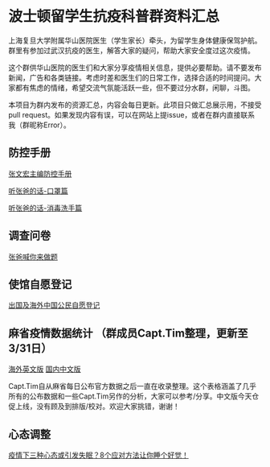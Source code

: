 # 波士顿留学生抗疫科普群资料汇总

上海复旦大学附属华山医院医生（学生家长）牵头，为留学生身体健康保驾护航。群里有参加过武汉抗疫的医生，解答大家的疑问，帮助大家安全度过这次疫情。

这个群供华山医院的医生们和大家分享疫情相关信息，提供必要帮助。请不要发布新闻，广告和各类链接。考虑时差和医生们的日常工作，选择合适的时间提问。大家都有焦虑的情绪，希望交流气氛能活跃一些，但不要过分水群，闲聊，斗图。

本项目为群内发布的资源汇总，内容会每日更新。此项目只做汇总展示用，不接受pull request。如果发现内容有误，可以在网站上提issue，或者在群内直接联系我（群昵称Error）。

## 防控手册

[张文宏主编防控手册](https://mp.weixin.qq.com/s?__biz=MjM5NTA5NzYyMA==&mid=2654122415&idx=2&sn=a003bfaf2926c75fe6e54952a9bd1706&chksm=bd3bacd48a4c25c23353bd9115c8323e4cbe40fd0496c4f04855970e3cf5fe6ae268d70edf12&mpshare=1&scene=1&srcid=0401qmTt83F1hrzENE58bd61&sharer_sharetime=1585706124225&sharer_shareid=ee1ea2b98e9992c95153b40b45d7b31b&key=ef157e112398252ce8060aa91af6b0208afc26039388e66ddc43d7b0f5d7f57f5da6eb36f5236b2323e578916f798db00eafe764f6e04a3cff906e795ccbb17a387384ba8bc5a7bc08957bcb6750d165&ascene=1&uin=Mjg0NTg0NjcwMg%3D%3D&devicetype=Windows+10&version=62080079&lang=zh_CN&exportkey=AVlEQCDSWihEvMzkPRY5y0o%3D&pass_ticket=E2kBsFVXjp19%2BRgVY1tep1HPRY6%2Fvn8LO66XjRik9DCeKsuMq%2BNOqWJWsT0ZlOYm)

[听张爸的话-口罩篇](./文件/听张爸的话-口罩篇.pdf)

[听张爸的话-消毒洗手篇](./文件/听张爸的话-消毒洗手篇.pdf)

## 调查问卷

[张爸喊你来做题](https://www.wjx.cn/m/68356296.aspx)

## 使馆自愿登记

[出国及海外中国公民自愿登记](https://ocnr.mfa.gov.cn/expa/)

## 麻省疫情数据统计 （群成员Capt.Tim整理，更新至3/31日）

[海外英文版](https://bit.ly/MACOVID19STATS)
[国内中文版](https://dwz.cn/dmIaDFDe)

Capt.Tim自从麻省每日公布官方数据之后一直在收录整理。这个表格涵盖了几乎所有的公布数据和一些Capt.Tim另作的分析，大家可以参考/分享。中文版今天仓促上线，没有顾及到排版/校对。欢迎大家挑错，谢谢！

## 心态调整

[疫情下三种心态或引发失眠？8个应对方法让你睡个好觉！](https://mp.weixin.qq.com/s?__biz=MzA3NTI4NTcwNw==&mid=2656482797&idx=1&sn=4b7f3079628d45ef70691c9f25dfea03&chksm=84d0c049b3a7495f9b2446ed5d57e5146b074f0384202713873ea03c1f964290d546aef9944d&mpshare=1&scene=1&srcid=0330uWRza9Ytxq3zq6umi2jL&sharer_sharetime=1585524738943&sharer_shareid=0181e122538394321b0ea79be27f034b&key=d3c910d82594c3d0d4c7cdf696e049dab4a56c829ea522ff27e11565817fcd8b66f1a3ed7bd52b13f03d7438bd1596a0a2fd8aadbb721f9efe0118b44e6f32c2fd51d16350af520b1a21c88fad38821f&ascene=1&uin=Mjg0NTg0NjcwMg%3D%3D&devicetype=Windows+10&version=62080079&lang=zh_CN&exportkey=AXYJU%2BLWIxCMGpGd2xLv%2BPM%3D&pass_ticket=E2kBsFVXjp19%2BRgVY1tep1HPRY6%2Fvn8LO66XjRik9DCeKsuMq%2BNOqWJWsT0ZlOYm)
